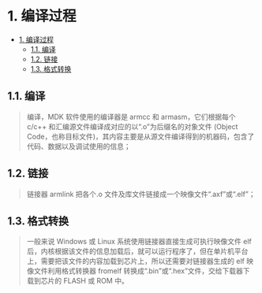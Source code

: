 # 1. 编译过程

- [1. 编译过程](#1-编译过程)
  - [1.1. 编译](#11-编译)
  - [1.2. 链接](#12-链接)
  - [1.3. 格式转换](#13-格式转换)

## 1.1. 编译
> 编译，MDK 软件使用的编译器是 armcc 和 armasm，它们根据每个 c/c++ 和汇编源文件编译成对应的以“.o”为后缀名的对象文件 (Object Code，也称目标文件)，其内容主要是从源文件编译得到的机器码，包含了代码、数据以及调试使用的信息；

## 1.2. 链接
> 链接器 armlink 把各个.o 文件及库文件链接成一个映像文件“.axf”或“.elf”；

## 1.3. 格式转换
> 一般来说 Windows 或 Linux 系统使用链接器直接生成可执行映像文件 elf 后，内核根据该文件的信息加载后，就可以运行程序了，但在单片机平台上，需要把该文件的内容加载到芯片上，所以还需要对链接器生成的 elf 映像文件利用格式转换器 fromelf 转换成“.bin”或“.hex”文件，交给下载器下载到芯片的 FLASH 或 ROM 中。